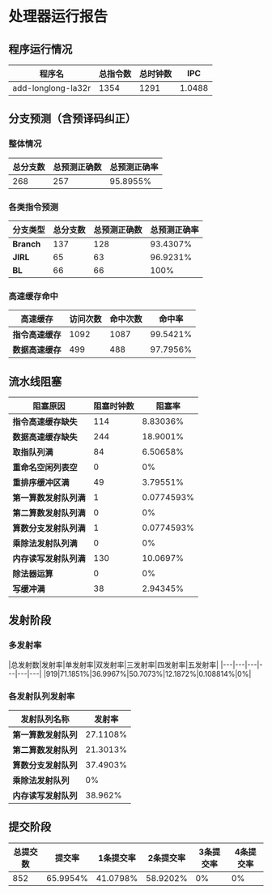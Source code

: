 # 处理器运行报告
## 程序运行情况
|程序名|总指令数|总时钟数|IPC|
|---|---|---|---|
|add-longlong-la32r|1354|1291|1.0488|

## 分支预测（含预译码纠正）
### 整体情况
|总分支数|总预测正确数|总预测正确率|
|---|---|---|
|268|257|95.8955%|

### 各类指令预测
|分支类型|总分支数|总预测正确数|总预测正确率|
|---|---|---|---|
|**Branch**| 137 | 128 | 93.4307%|
|**JIRL**| 65 | 63 | 96.9231%|
|**BL**| 66 | 66 | 100%|

### 高速缓存命中
|高速缓存|访问次数|命中次数|命中率|
|---|---|---|---|
|**指令高速缓存**| 1092 | 1087 | 99.5421%|
|**数据高速缓存**| 499 | 488 | 97.7956%|
## 流水线阻塞
|阻塞原因|阻塞时钟数|阻塞率|
|---|---|---|
|**指令高速缓存缺失**| 114 | 8.83036%|
|**数据高速缓存缺失**| 244 | 18.9001%|
|**取指队列满**| 84 | 6.50658%|
|**重命名空闲列表空**|0 | 0%|
|**重排序缓冲区满**|49 | 3.79551%|
|**第一算数发射队列满**|1 | 0.0774593%|
|**第二算数发射队列满**|0 | 0%|
|**算数分支发射队列满**|1 | 0.0774593%|
|**乘除法发射队列满**|0 | 0%|
|**内存读写发射队列满**|130 | 10.0697%|
|**除法器运算**|0 | 0%|
|**写缓冲满**|38 | 2.94345%|

## 发射阶段
### 多发射率
|总发射数|发射率|单发射率|双发射率|三发射率|四发射率|五发射率|
|---|---|---|---|---|---|
|919|71.1851%|36.9967%|50.7073%|12.1872%|0.108814%|0%|

### 各发射队列发射率
|发射队列名称|发射率|
|---|---|
|**第一算数发射队列**|27.1108%|
|**第二算数发射队列**|21.3013%|
|**算数分支发射队列**|37.4903%|
|**乘除法发射队列**|0%|
|**内存读写发射队列**|38.962%|

## 提交阶段
|总提交数|提交率|1条提交率|2条提交率|3条提交率|4条提交率|
|---|---|---|---|---|---|
|852|65.9954%|41.0798%|58.9202%|0%|0%|
